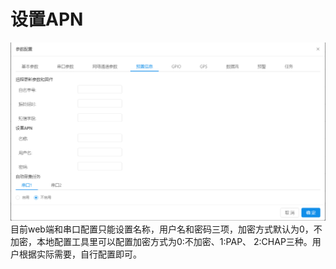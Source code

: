 
# 设置APN

![设置APN](img/设置APN1.png)
目前web端和串口配置只能设置名称，用户名和密码三项，加密方式默认为0，不加密，本地配置工具里可以配置加密方式为0:不加密、1:PAP、 2:CHAP三种。用户根据实际需要，自行配置即可。
